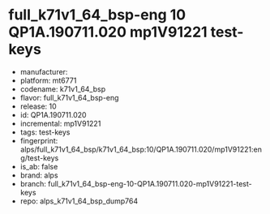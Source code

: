 # full_k71v1_64_bsp-eng 10 QP1A.190711.020 mp1V91221 test-keys
- manufacturer: 
- platform: mt6771
- codename: k71v1_64_bsp
- flavor: full_k71v1_64_bsp-eng
- release: 10
- id: QP1A.190711.020
- incremental: mp1V91221
- tags: test-keys
- fingerprint: alps/full_k71v1_64_bsp/k71v1_64_bsp:10/QP1A.190711.020/mp1V91221:eng/test-keys
- is_ab: false
- brand: alps
- branch: full_k71v1_64_bsp-eng-10-QP1A.190711.020-mp1V91221-test-keys
- repo: alps_k71v1_64_bsp_dump764
